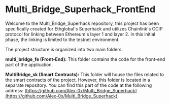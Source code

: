 # Multi_Bridge_Superhack_FrontEnd

Welcome to the Multi_Bridge_Superhack repository, this project has been specifically created for Ethglobal's Superhack and utilizes Chainlink's CCIP protocol for linking between Ethereum's layer 1 and layer 2. In this initial phase, the linking is limited to the testnet environment.

The project structure is organized into two main folders:

**multi_bridge_fe (Front-End):** This folder contains the code for the front-end part of the application. 

**MultiBridge_sk (Smart Contracts):** This folder will house the files related to the smart contracts of the project. However, this folder is located in a separate repository. You can find this part of the code at the following address: [https://github.com/Alex-0x/Multi_Bridge_Superhack](https://github.com/Alex-0x/Multi_Bridge_Superhack).

